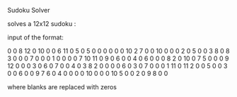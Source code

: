 Sudoku Solver

solves a 12x12 sudoku : 

input of the format:

0 0 8 12 0 10 0 0 6 11 0 5
0 5 0 0 0 0 0 0 10 2 7 0
0 10 0 0 0 2 0 5 0 0 3 8
0 8 3 0 0 0 7 0 0 0 1 0
0 0 0 7 10 11 0 9 0 6 0 0
4 0 6 0 0 0 8 2 0 10 0 7
5 0 0 0 9 12 0 0 0 3 0 6
0 7 0 0 4 0 3 8 2 0 0 0
0 6 0 3 0 7 0 0 0 1 11 0
11 2 0 0 5 0 0 3 0 0 6 0
0 9 7 6 0 4 0 0 0 0 10 0
0 0 10 5 0 0 2 0 9 8 0 0

where blanks are replaced with zeros